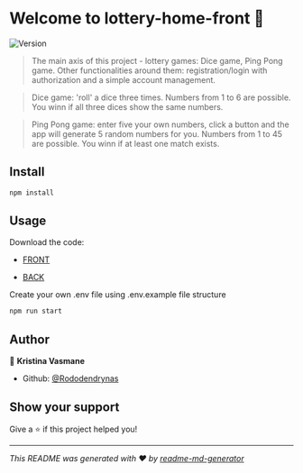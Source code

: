 # Welcome to lottery-home-front 👋

![Version](https://img.shields.io/badge/version-0.1.0-blue.svg?cacheSeconds=2592000)

> The main axis of this project - lottery games: Dice game, Ping Pong game. Other functionalities around them: registration/login with authorization and a simple account management.

> Dice game: 'roll' a dice three times. Numbers from 1 to 6 are possible. You winn if all three dices show the same numbers.

> Ping Pong game: enter five your own numbers, click a button and the app will generate 5 random numbers for you. Numbers from 1 to 45 are possible. You winn if at least one match exists.

## Install

```sh
npm install

```

## Usage

Download the code:

- [FRONT](https://github.com/Rododendrynas/lottery-home-front.git)

- [BACK](https://github.com/Rododendrynas/lottery-home-back.git)

Create your own .env file using .env.example file structure

```sh
npm run start

```

## Author

👤 **Kristina Vasmane**

- Github: [@Rododendrynas](https://github.com/Rododendrynas)

## Show your support

Give a ⭐️ if this project helped you!

---

_This README was generated with ❤️ by [readme-md-generator](https://github.com/kefranabg/readme-md-generator)_
